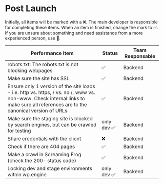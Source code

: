 # Post Launch


Initially, all items will be marked with a ❌. The main developer is responsible for completing these items. When an item is finished, change the mark to ✅. If you are unsure about something and need assistance from a more experienced person, use 🔔.

| Performance Item | Status | Team Responsable |
| ------ | ------ | ------ |
| robots.txt: The robots.txt is not blocking webpages | ✅ | Backend |
| Make sure the site has SSL | ✅ | Backend
| Ensure only 1 version of the site loads - i.e. http vs. https, / vs. no /, www vs. non-www. Check internal links to make sure all references are to the canonical version of URLs | ✅ | Backend
| Make sure the staging site is blocked by search engines, but can be crawled for testing | only dev ✅ | Backend |
| Share credentials with the client | ❌ | Backend |
| Check if there are 404 pages | ✅ | Backend |
| Make a crawl in Screaming Frog (check the 200- status code) | ✅ | Backend |
| Locking dev and stage environments within wp.engine | only dev ✅ | Backend |
